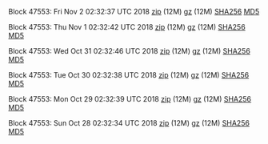 Block 47553: Fri Nov  2 02:32:37 UTC 2018 [zip](https://files.01coin.io/testnet/2018-11-02/bootstrap.dat.zip) (12M) [gz](https://files.01coin.io/testnet/2018-11-02/bootstrap.dat.tar.gz) (12M) [SHA256](https://files.01coin.io/testnet/2018-11-02/sha256.txt) [MD5](https://files.01coin.io/testnet/2018-11-02/md5.txt)

Block 47553: Thu Nov  1 02:32:42 UTC 2018 [zip](https://files.01coin.io/testnet/2018-11-01/bootstrap.dat.zip) (12M) [gz](https://files.01coin.io/testnet/2018-11-01/bootstrap.dat.tar.gz) (12M) [SHA256](https://files.01coin.io/testnet/2018-11-01/sha256.txt) [MD5](https://files.01coin.io/testnet/2018-11-01/md5.txt)

Block 47553: Wed Oct 31 02:32:46 UTC 2018 [zip](https://files.01coin.io/testnet/2018-10-31/bootstrap.dat.zip) (12M) [gz](https://files.01coin.io/testnet/2018-10-31/bootstrap.dat.tar.gz) (12M) [SHA256](https://files.01coin.io/testnet/2018-10-31/sha256.txt) [MD5](https://files.01coin.io/testnet/2018-10-31/md5.txt)

Block 47553: Tue Oct 30 02:32:38 UTC 2018 [zip](https://files.01coin.io/testnet/2018-10-30/bootstrap.dat.zip) (12M) [gz](https://files.01coin.io/testnet/2018-10-30/bootstrap.dat.tar.gz) (12M) [SHA256](https://files.01coin.io/testnet/2018-10-30/sha256.txt) [MD5](https://files.01coin.io/testnet/2018-10-30/md5.txt)

Block 47553: Mon Oct 29 02:32:39 UTC 2018 [zip](https://files.01coin.io/testnet/2018-10-29/bootstrap.dat.zip) (12M) [gz](https://files.01coin.io/testnet/2018-10-29/bootstrap.dat.tar.gz) (12M) [SHA256](https://files.01coin.io/testnet/2018-10-29/sha256.txt) [MD5](https://files.01coin.io/testnet/2018-10-29/md5.txt)

Block 47553: Sun Oct 28 02:32:34 UTC 2018 [zip](https://files.01coin.io/testnet/2018-10-28/bootstrap.dat.zip) (12M) [gz](https://files.01coin.io/testnet/2018-10-28/bootstrap.dat.tar.gz) (12M) [SHA256](https://files.01coin.io/testnet/2018-10-28/sha256.txt) [MD5](https://files.01coin.io/testnet/2018-10-28/md5.txt)
